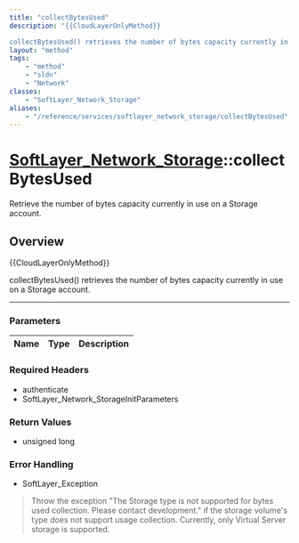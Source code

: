 ```yaml
---
title: "collectBytesUsed"
description: "{{CloudLayerOnlyMethod}} 

collectBytesUsed() retrieves the number of bytes capacity currently in use on a Storage accou... "
layout: "method"
tags:
    - "method"
    - "sldn"
    - "Network"
classes:
    - "SoftLayer_Network_Storage"
aliases:
    - "/reference/services/softlayer_network_storage/collectBytesUsed"
---
```

# [SoftLayer_Network_Storage](/reference/services/SoftLayer_Network_Storage)::collectBytesUsed

Retrieve the number of bytes capacity currently in use on a Storage account.


## Overview 
{{CloudLayerOnlyMethod}} 

collectBytesUsed() retrieves the number of bytes capacity currently in use on a Storage account. 

-----

### Parameters 
|Name | Type | Description |
| --- | --- | --- |


### Required Headers
* authenticate
* SoftLayer_Network_StorageInitParameters


### Return Values
* unsigned long



### Error Handling

* SoftLayer_Exception 

> Throw the exception "The <nasType> Storage type is not supported for bytes used collection.  Please contact development." if the storage volume's type does not support usage collection. Currently, only Virtual Server storage is supported. 



